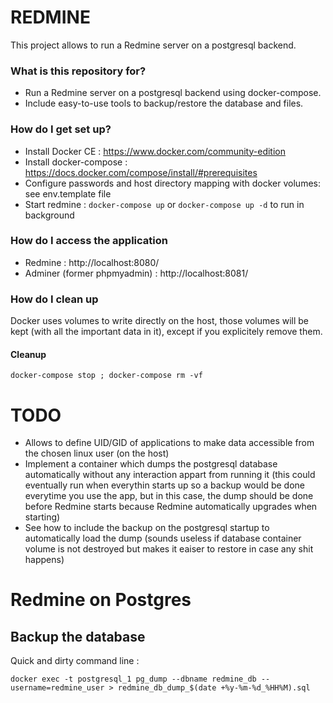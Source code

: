 # REDMINE #

This project allows to run a Redmine server on a postgresql backend.

### What is this repository for? ###

* Run a Redmine server on a postgresql backend using docker-compose.
* Include easy-to-use tools to backup/restore the database and files.  

### How do I get set up? ###

* Install Docker CE : https://www.docker.com/community-edition
* Install docker-compose : https://docs.docker.com/compose/install/#prerequisites
* Configure passwords and host directory mapping with docker volumes: see env.template file
* Start redmine : `docker-compose up` or `docker-compose up -d` to run in background

### How do I access the application ###

* Redmine : http://localhost:8080/
* Adminer (former phpmyadmin) : http://localhost:8081/

### How do I clean up ###

Docker uses volumes to write directly on the host, those volumes will be kept (with all the important data in it), 
except if you explicitely remove them.

#### Cleanup ####

`docker-compose stop ; docker-compose rm -vf`

# TODO #

* Allows to define UID/GID of applications to make data accessible from the chosen linux user (on the host)
* Implement a container which dumps the postgresql database automatically without any interaction appart from running it (this could eventually run when everythin starts up so a backup would be done everytime you use the app, but in this case, the dump should be done before Redmine starts because Redmine automatically upgrades when starting)
* See how to include the backup on the postgresql startup to automatically load the dump (sounds useless if database container volume is not destroyed but makes it eaiser to restore in case any shit happens)

# Redmine on Postgres

## Backup the database

Quick and dirty command line :
```
docker exec -t postgresql_1 pg_dump --dbname redmine_db --username=redmine_user > redmine_db_dump_$(date +%y-%m-%d_%HH%M).sql
```
